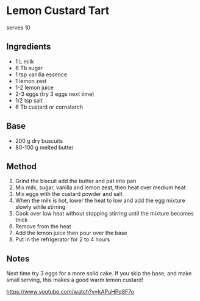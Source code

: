 # Lemon Custard Tart

serves 10

## Ingredients

* 1 L milk
* 6 Tb sugar
* 1 tsp vanilla essence
* 1 lemon zest
* 1-2 lemon juice
* 2-3 eggs (try 3 eggs next time)
* 1/2 tsp salt
* 6 Tb custard or cornstarch

## Base

* 200 g dry buscuits
* 80-100 g melted butter

## Method

1. Grind the biscuit add the butter and pat into pan
2. Mix milk, sugar, vanilla and lemon zest, then heat over medium heat
3. Mix eggs with the custard powder and salt
4. When the milk is hot, lower the heat to low and add the egg mixture slowly while stirring
5. Cook over low heat without stopping stirring until the mixture becomes thick
6. Remove from the heat
7. Add the lemon juice then pour over the base
8. Put in the refrigerator for 2 to 4 hours

## Notes

Next time try 3 eggs for a more solid cake.
If you skip the base, and make small serving, this makes a good warm lemon custard!

https://www.youtube.com/watch?v=kAPuHPq8F7o